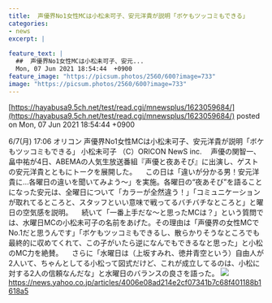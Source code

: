 ```yaml
---
title:  声優界No1女性MCは小松未可子、安元洋貴が説明「ボケもツッコミもできる」  
categories:
- news
excerpt: |
  
feature_text: |
  ##  声優界No1女性MCは小松未可子、安元...
  Mon, 07 Jun 2021 18:54:44  +0900
feature_image: "https://picsum.photos/2560/600?image=733"
image: "https://picsum.photos/2560/600?image=733"
---
```


[https://hayabusa9.5ch.net/test/read.cgi/mnewsplus/1623059684/](https://hayabusa9.5ch.net/test/read.cgi/mnewsplus/1623059684/)
posted on Mon, 07 Jun 2021 18:54:44  +0900

<!--more-->

6/7(月) 17:06 オリコン 声優界No1女性MCは小松未可子、安元洋貴が説明「ボケもツッコミもできる」 小松未可子 （C）ORICON NewS inc. 　声優の関智一、畠中祐が4日、ABEMAの人気生放送番組『声優と夜あそび』に出演し、ゲストの安元洋貴とともにトークを展開した。 　この日は「違いが分かる男！安元洋貴に…各曜日の違いを聞いてみよう〜」を実施。各曜日の“夜あそび”を語ることになった安元は、全曜日について「カラーが全然違う！」「コミュニケーションが取れてるところと、スタッフといい意味で戦ってるバチバチなところと」と曜日の空気感を説明。 　続いて「一番上手だな〜と思ったMCは？」という質問では、水曜日MCの小松未可子の名前をあげた。その理由は「声優界の女性MCでNo.1だと思うんです」「ボケもツッコミもできるし、散らかりそうなところでも最終的に収めてくれて、この子がいたら逆になんでもできるなと思った」と小松のMC力を絶賛。 　さらに「水曜日は（上坂すみれ、徳井青空という）自由人が2人いて、ちゃんとしてる小松って図式だけど、これが成立してるのは、小松に対する2人の信頼なんだな」と水曜日のバランスの良さを語った。 ![](https://amd-pctr.c.yimg.jp/r/iwiz-amd/20210607-00000399-oric-000-6-view.jpg) https://news.yahoo.co.jp/articles/4006e08ad214e2cf07341b7c68f401188b1618a5
